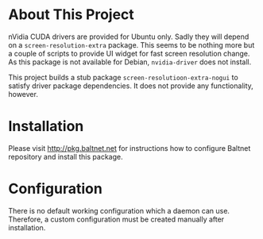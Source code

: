 # About This Project
nVidia CUDA drivers are provided for Ubuntu only. Sadly they will depend on a `screen-resolution-extra` package. This seems to be nothing more but a couple of scripts to provide UI widget for fast screen resolution change. As this package is not available for Debian, `nvidia-driver` does not install.

This project builds a stub package `screen-resolutioon-extra-nogui` to satisfy driver package dependencies. It does not provide any functionality, however.

# Installation
Please visit http://pkg.baltnet.net for instructions how to configure Baltnet repository and install this package.

# Configuration
There is no default working configuration which a daemon can use. Therefore, a custom configuration must be created manually after installation.
